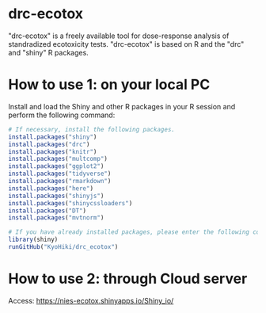 # drc-ecotox
"drc-ecotox" is a freely available tool for dose-response analysis of standradized ecotoxicity tests. "drc-ecotox" is based on R and the "drc" and "shiny" R packages.
  

    
# How to use 1: on your local PC
Install and load the Shiny and other R packages in your R session and perform the following command:
```r
# If necessary, install the following packages.
install.packages("shiny")
install.packages("drc")
install.packages("knitr")
install.packages("multcomp")
install.packages("ggplot2")
install.packages("tidyverse")
install.packages("rmarkdown")
install.packages("here")
install.packages("shinyjs")
install.packages("shinycssloaders")
install.packages("DT")
install.packages("mvtnorm")

# If you have already installed packages, please enter the following command.
library(shiny)
runGitHub("KyoHiki/drc_ecotox")
```

    
# How to use 2: through Cloud server
Access: https://nies-ecotox.shinyapps.io/Shiny_io/
